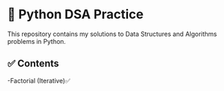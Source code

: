 # 🐍 Python DSA Practice
This repository contains my solutions to Data Structures and Algorithms problems in Python.
## ✅ Contents
-Factorial (Iterative)✅


